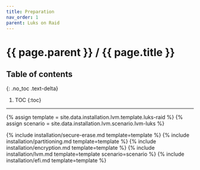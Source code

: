 ```yaml
---
title: Preparation
nav_order: 1
parent: Luks on Raid
---
```


# {{ page.parent }} / {{ page.title }}

## Table of contents
{: .no_toc .text-delta}

1. TOC
{:toc}

---

{% assign template = site.data.installation.lvm.template.luks-raid %}
{% assign scenario = site.data.installation.lvm.scenario.lvm-luks %}

{% include installation/secure-erase.md template=template %}
{% include installation/partitioning.md template=template %}
{% include installation/encryption.md template=template %}
{% include installation/lvm.md template=template scenario=scenario %}
{% include installation/efi.md template=template %}
